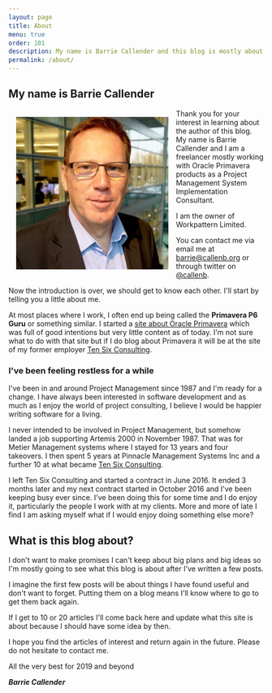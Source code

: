 ```yaml
---
layout: page
title: About
menu: true
order: 101
description: My name is Barrie Callender and this blog is mostly about my Jewish family history.
permalink: /about/
---
```


## My name is Barrie Callender

<div style="float: left; margin: 15px;"><img src="/images/barrie_callender_400x400.jpg" alt="Barrie Callender" width="300" height="300" /></div>

Thank you for your interest in learning about the author of this blog. My name is Barrie Callender and I am a freelancer mostly working with Oracle Primavera products as a Project Management System Implementation Consultant.

I am the owner of Workpattern Limited.

You can contact me via email me at <a href="mailto:barrie@callenb.org">barrie@callenb.org</a> or through twitter on <a href="https://twitter.com/callenb" rel="noopener">@callenb</a>.

Now the introduction is over, we should get to know each other. I'll start by telling you a little about me.

At most places where I work, I often end up being called the <strong>Primavera P6 Guru</strong> or something similar. I started a <a href="https://usingprimavera.com" rel="noopener">site about Oracle Primavera</a> which was full of good intentions but very little content as of today.  I'm not sure what to do with that site but if I do blog about Primavera it will be at the site of my former employer <a href="https://tensix.com" rel="noopener">Ten Six Consulting</a>.

### I've been feeling restless for a while

I've been in and around Project Management since 1987 and I'm ready for a change. I have always been interested in software development and as much as I enjoy the world of project consulting, I believe I would be happier writing software for a living.

I never intended to be involved in Project Management, but somehow landed a job supporting Artemis 2000 in November 1987. That was for Metier Management systems where I stayed for 13 years and four takeovers. I then spent 5 years at Pinnacle Management Systems Inc and a further 10 at what became <a href="https://tensix.com/" rel="noopener">Ten Six Consulting</a>.

I left Ten Six Consulting and started a contract in June 2016.  It ended 3 months later and my next contract started in October 2016 and I've been keeping busy ever since.  I've been doing this for some time and I do enjoy it, particularly the people I work with at my clients.  More and more of late I find I am asking myself what if I would enjoy doing something else more?

## What is this blog about?

I don't want to make promises I can't keep about big plans and big ideas so I'm mostly going to see what this blog is about after I've written a few posts.

I imagine the first few posts will be about things I have found useful and don't want to forget.  Putting them on a blog means I'll know where to go to get them back again.

If I get to 10 or 20 articles I'll come back here and update what this site is about because I should have some idea by then.

I hope you find the articles of interest and return again in the future.  Please do not hesitate to contact me. 

All the very best for 2019 and beyond

<strong><em>Barrie Callender</em></strong>
